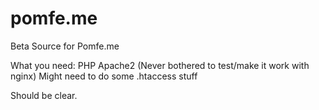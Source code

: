 # pomfe.me
Beta Source for Pomfe.me

What you need:
PHP
Apache2 (Never bothered to test/make it work with nginx)
Might need to do some .htaccess stuff

Should be clear.
